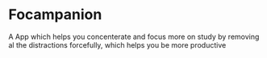 # Focampanion
A App which helps you concenterate and focus more on study by removing al the distractions forcefully, which helps you be more productive
